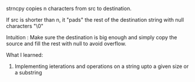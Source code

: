 strncpy copies n characters from src to destination.

If src is shorter than n, it "pads" the rest of the destination string with null characters "\0"

Intuition : Make sure the destination is big enough and simply copy the source and fill the rest with null to avoid overflow.


What I learned:
1. Implementing ieterations and operations on a string upto a given size or a substring
